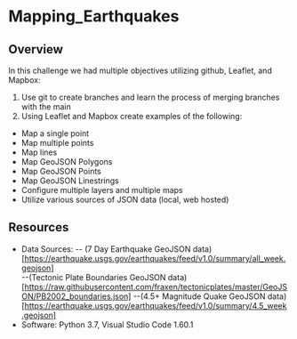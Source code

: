 # Mapping_Earthquakes

## Overview

In this challenge we had multiple objectives utilizing github, Leaflet, and Mapbox:

1. Use git to create branches and learn the process of merging branches with the main
2. Using Leaflet and Mapbox create examples of the following:
 - Map a single point
 - Map multiple points
 - Map lines
 - Map GeoJSON Polygons
 - Map GeoJSON Points
 - Map GeoJSON Linestrings
 - Configure multiple layers and multiple maps
 - Utilize various sources of JSON data (local, web hosted)

## Resources
 - Data Sources: 
    -- (7 Day Earthquake GeoJSON data)[https://earthquake.usgs.gov/earthquakes/feed/v1.0/summary/all_week.geojson]  
    --(Tectonic Plate Boundaries GeoJSON data)[https://raw.githubusercontent.com/fraxen/tectonicplates/master/GeoJSON/PB2002_boundaries.json]
    --(4.5+ Magnitude Quake GeoJSON data)[https://earthquake.usgs.gov/earthquakes/feed/v1.0/summary/4.5_week.geojson]
 - Software: Python 3.7, Visual Studio Code 1.60.1
